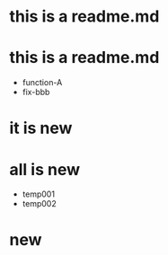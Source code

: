 # this is a readme.md
# this is a readme.md
- function-A
- fix-bbb

# it is new
# all is new

- temp001
- temp002

# new
